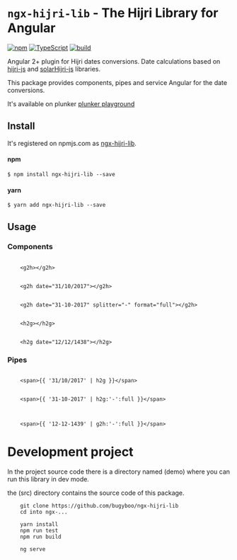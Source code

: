 # `ngx-hijri-lib` - The Hijri Library for Angular

[![npm](https://img.shields.io/badge/npm-1.0.5-blue.svg)](https://www.npmjs.com/package/hijri-js)
[![TypeScript](https://img.shields.io/badge/TypeScript-2.5.3-blue.svg)](https://www.typescriptlang.org)
[![build](https://img.shields.io/badge/build-success-green.svg)](https://www.typescriptlang.org)

Angular 2+ plugin for Hijri dates conversions. Date calculations based on [hijri-js](https://github.com/bugyboo/hijri-js) and [solarHijri-js](https://github.com/xsoh/solarHijri-js) libraries.

This package provides components, pipes and service Angular for the date conversions.

It's available on plunker [plunker playground](https://embed.plnkr.co/THwo9r6rkf6GDWMoRCh4/)

## Install

It's registered on npmjs.com
as [ngx-hijri-lib](https://www.npmjs.com/package/ngx-hijri-lib).

#### npm 

```
$ npm install ngx-hijri-lib --save
```

#### yarn 

```
$ yarn add ngx-hijri-lib --save
```

## Usage

### Components

``` current day in Hijri

    <g2h></g2h>

```

``` convert date from Gregorian to Hijri

    <g2h date="31/10/2017"></g2h>

```

``` convert date from Gregorian to Hijri with diffrent splitter and return full format

    <g2h date="31-10-2017" splitter="-" format="full"></g2h>

```

``` current day in Gregorian

    <h2g></h2g>

```

``` convert Hijri date to Gregorian

    <h2g date="12/12/1438"></h2g>

```

### Pipes

``` convert Gregorian date to hijri

    <span>{{ '31/10/2017' | h2g }}</span>

```

``` convert Gregorian date to hijri with diffrent splitter and output format

    <span>{{ '31-10-2017' | h2g:'-':full }}</span>
    
```

``` convert Hijri date to Gregorian

    <span>{{ '12-12-1439' | g2h:'-':full }}</span>

```

# Development project

In the project source code there is a directory named (demo) where you can run this library in dev mode.

the (src) directory contains the source code of this package.

```
    git clone https://github.com/bugyboo/ngx-hijri-lib
    cd into ngx-...

    yarn install
    npm run test
    npm run build

    ng serve

```